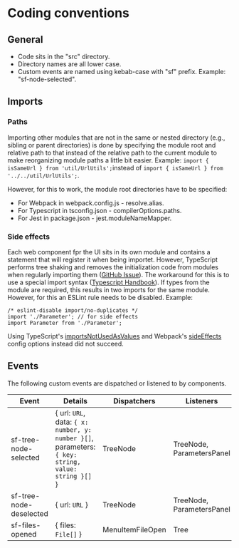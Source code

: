 # Coding conventions

## General

* Code sits in the "src" directory.
* Directory names are all lower case.
* Custom events are named using kebab-case with "sf" prefix. Example: "sf-node-selected".

## Imports

### Paths

Importing other modules that are not in the same or nested directory (e.g., sibling or parent directories) is done by specifying the module root and relative path to that instead of the relative path to the current module to make reorganizing module paths a little bit easier. Example: `import { isSameUrl } from 'util/UrlUtils';`instead of `import { isSameUrl } from '../../util/UrlUtils';`.

However, for this to work, the module root directories have to be specified:
* For Webpack in webpack.config.js - resolve.alias.
* For Typescript in tsconfig.json - compilerOptions.paths.
* For Jest in package.json - jest.moduleNameMapper.

### Side effects

Each web component fpr the UI sits in its own module and contains a statement that will register it when being importet. However, TypeScript performs tree shaking and removes the initialization code from modules when regularly importing them ([GitHub Issue](https://github.com/microsoft/TypeScript/issues/9191)). The workaround for this is to use a special import syntax ([Typescript Handbook](https://www.typescriptlang.org/docs/handbook/modules.html#import-a-module-for-side-effects-only)). If types from the module are required, this results in two imports for the same module. However, for this an ESLint rule needs to be disabled. Example:

    /* eslint-disable import/no-duplicates */
    import './Parameter'; // for side effects
    import Parameter from './Parameter';

Using TypeScript's [importsNotUsedAsValues](https://www.typescriptlang.org/tsconfig#importsNotUsedAsValues) and Webpack's [sideEffects](https://webpack.js.org/guides/tree-shaking/) config options instead did not succeed.


## Events

The following custom events are dispatched or listened to by components.

| Event                   | Details                                                                                                    | Dispatchers      | Listeners                 |
| ----------------------- | ---------------------------------------------------------------------------------------------------------- | ---------------- | ------------------------- |
| sf-tree-node-selected   | { url: `URL`,<br/>data: `{ x: number, y: number }[]`,<br/>parameters: `{ key: string, value: string }[]` } | TreeNode         | TreeNode, ParametersPanel |
| sf-tree-node-deselected | { url: `URL` }                                                                                             | TreeNode         | TreeNode, ParametersPanel |
| sf-files-opened         | { files: `File[]` }                                                                                        | MenuItemFileOpen | Tree                      |
